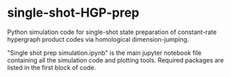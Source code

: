 # single-shot-HGP-prep
Python simulation code for single-shot state preparation of constant-rate hypergraph product codes via homological dimension-jumping.

"Single shot prep simulation.ipynb" is the main jupyter notebook file containing all the simulation code and plotting tools. Required packages are listed in the first block of code.
